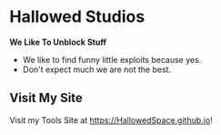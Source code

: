 # Hallowed Studios

**We Like To Unblock Stuff**

- We like to find funny little exploits because yes.
- Don't expect much we are not the best. 
## Visit My Site
Visit my Tools Site at https://HallowedSpace.github.io!
